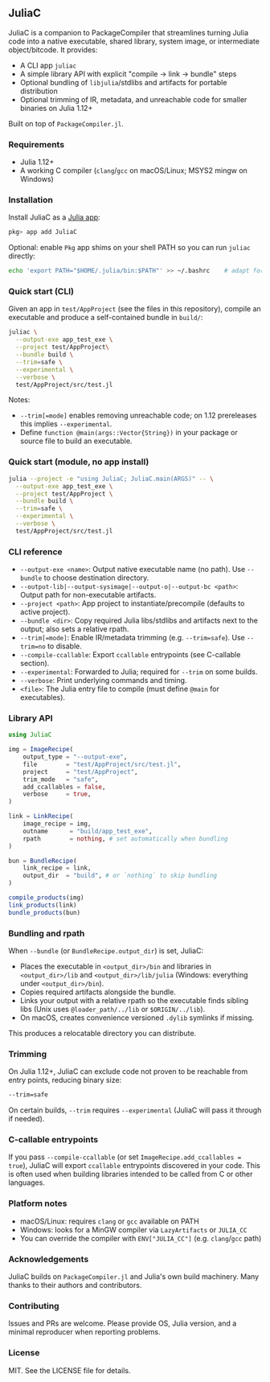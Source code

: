 ## JuliaC

JuliaC is a companion to PackageCompiler that streamlines turning Julia code into a native executable, shared library, system image, or intermediate object/bitcode. It provides:

- A CLI app `juliac`
- A simple library API with explicit "compile → link → bundle" steps
- Optional bundling of `libjulia`/stdlibs and artifacts for portable distribution
- Optional trimming of IR, metadata, and unreachable code for smaller binaries on Julia 1.12+

Built on top of `PackageCompiler.jl`.

### Requirements

- Julia 1.12+
- A working C compiler (`clang`/`gcc` on macOS/Linux; MSYS2 mingw on Windows)

### Installation
Install JuliaC as a [Julia app](https://pkgdocs.julialang.org/v1/apps/):

```julia
pkg> app add JuliaC
```

Optional: enable `Pkg` app shims on your shell PATH so you can run `juliac` directly:

```bash
echo 'export PATH="$HOME/.julia/bin:$PATH"' >> ~/.bashrc    # adapt for your shell
```

### Quick start (CLI)

Given an app in `test/AppProject` (see the files in this repository),
compile an executable and produce a self-contained bundle in `build/`:

```bash
juliac \
  --output-exe app_test_exe \
  --project test/AppProject\
  --bundle build \
  --trim=safe \
  --experimental \
  --verbose \
  test/AppProject/src/test.jl
```

Notes:
- `--trim[=mode]` enables removing unreachable code; on 1.12 prereleases this implies `--experimental`.
- Define `function @main(args::Vector{String})` in your package or source file to build an executable.

### Quick start (module, no app install)

```bash
julia --project -e "using JuliaC; JuliaC.main(ARGS)" -- \
  --output-exe app_test_exe \
  --project test/AppProject \
  --bundle build \
  --trim=safe \
  --experimental \
  --verbose \
  test/AppProject/src/test.jl
```

### CLI reference

- `--output-exe <name>`: Output native executable name (no path). Use `--bundle` to choose destination directory.
- `--output-lib|--output-sysimage|--output-o|--output-bc <path>`: Output path for non-executable artifacts.
- `--project <path>`: App project to instantiate/precompile (defaults to active project).
- `--bundle <dir>`: Copy required Julia libs/stdlibs and artifacts next to the output; also sets a relative rpath.
- `--trim[=mode]`: Enable IR/metadata trimming (e.g. `--trim=safe`). Use `--trim=no` to disable.
- `--compile-ccallable`: Export `ccallable` entrypoints (see C-callable section).
- `--experimental`: Forwarded to Julia; required for `--trim` on some builds.
- `--verbose`: Print underlying commands and timing.
- `<file>`: The Julia entry file to compile (must define `@main` for executables).

### Library API

```julia
using JuliaC

img = ImageRecipe(
    output_type = "--output-exe",
    file        = "test/AppProject/src/test.jl",
    project     = "test/AppProject",
    trim_mode   = "safe",
    add_ccallables = false,
    verbose     = true,
)

link = LinkRecipe(
    image_recipe = img,
    outname      = "build/app_test_exe",
    rpath        = nothing, # set automatically when bundling
)

bun = BundleRecipe(
    link_recipe = link,
    output_dir  = "build", # or `nothing` to skip bundling
)

compile_products(img)
link_products(link)
bundle_products(bun)
```

### Bundling and rpath

When `--bundle` (or `BundleRecipe.output_dir`) is set, JuliaC:
- Places the executable in `<output_dir>/bin` and libraries in `<output_dir>/lib` and `<output_dir>/lib/julia` (Windows: everything under `<output_dir>/bin`).
- Copies required artifacts alongside the bundle.
- Links your output with a relative rpath so the executable finds sibling libs (Unix uses `@loader_path/../lib` or `$ORIGIN/../lib`).
- On macOS, creates convenience versioned `.dylib` symlinks if missing.

This produces a relocatable directory you can distribute.

### Trimming

On Julia 1.12+, JuliaC can exclude code not proven to be reachable from entry points, reducing
binary size:

```bash
--trim=safe
```

On certain builds, `--trim` requires `--experimental` (JuliaC will pass it through if needed).

### C-callable entrypoints

If you pass `--compile-ccallable` (or set `ImageRecipe.add_ccallables = true`), JuliaC will export `ccallable` entrypoints discovered in your code. This is often used when building libraries intended to be called from C or other languages.

### Platform notes

- macOS/Linux: requires `clang` or `gcc` available on PATH
- Windows: looks for a MinGW compiler via `LazyArtifacts` or `JULIA_CC`
- You can override the compiler with `ENV["JULIA_CC"]` (e.g. `clang`/`gcc` path)

### Acknowledgements

JuliaC builds on `PackageCompiler.jl` and Julia's own build machinery. Many thanks to their authors and contributors.

### Contributing

Issues and PRs are welcome. Please provide OS, Julia version, and a minimal reproducer when reporting problems.

### License

MIT. See the LICENSE file for details.
